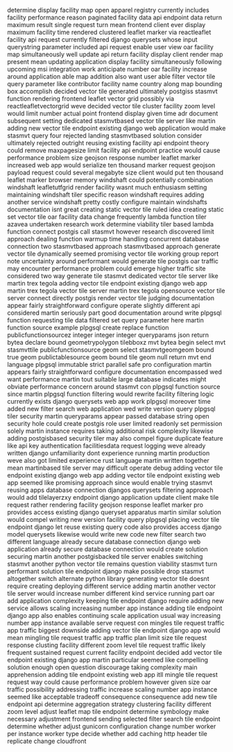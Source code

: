 determine display facility map open apparel registry currently includes facility performance reason paginated facility data api endpoint data return maximum result single request turn mean frontend client ever display maximum facility time rendered clustered leaflet marker via reactleaflet facility api request currently filtered django querysets whose input querystring parameter included api request enable user view oar facility map simultaneously well update api return facility display client render map present mean updating application display facility simultaneously following upcoming msi integration work anticipate number oar facility increase around application able map addition also want user able filter vector tile query parameter like contributor facility name country along map bounding box accomplish decided vector tile generated ultimately postgiss stasmvt function rendering frontend leaflet vector grid possibly via reactleafletvectorgrid weve decided vector tile cluster facility zoom level would limit number actual point frontend display given time adr document subsequent setting dedicated stasmvtbased vector tile server like martin adding new vector tile endpoint existing django web application would make stasmvt query four rejected landing stasmvtbased solution consider ultimately rejected outright reusing existing facility api endpoint theory could remove maxpagesize limit facility api endpoint practice would cause performance problem size geojson response number leaflet marker increased web app would serialize ten thousand marker request geojson payload request could several megabyte size client would put ten thousand leaflet marker browser memory windshaft could potentially combination windshaft leafletutfgrid render facility wasnt much enthusiasm setting maintaining windshaft tiler specific reason windshaft requires adding another service windshaft pretty costly configure maintain windshafts documentation isnt great creating static vector tile ruled idea creating static set vector tile oar facility data change frequently lambda function tiler azavea undertaken research work determine viability tiler based lambda function connect postgis call stasmvt however research discovered limit approach dealing function warmup time handling concurrent database connection two stasmvtbased approach stasmvtbased approach generate vector tile dynamically seemed promising vector tile working group report note uncertainty around performant would generate tile postgis oar traffic may encounter performance problem could emerge higher traffic site considered two way generate tile stasmvt dedicated vector tile server like martin trex tegola adding vector tile endpoint existing django web app martin trex tegola vector tile server martin trex tegola opensource vector tile server connect directly postgis render vector tile judging documentation appear fairly straightforward configure operate slightly different api considered martin seriously part good documentation around write plpgsql function requesting tile data filtered set query parameter here martin function source example plpgsql create replace function publicfunctionsourcez integer integer integer queryparams json return bytea declare bound geometrypolygon tilebboxz mvt bytea begin select mvt stasmvttile publicfunctionsource geom select stasmvtgeomgeom bound true geom publictablesource geom bound tile geom null return mvt end language plpgsql immutable strict parallel safe pro configuration martin appears fairly straightforward configure documentation encompassed wed want performance martin tout suitable large database indicates might obviate performance concern around stasmvt con plpgsql function source since martin plpgsql function filtering would rewrite facility filtering logic currently exists django querysets web app work plpgsql moreover time added new filter search web application wed write version query plpgsql tiler security martin queryparams appear passed database string open security hole could create postgis role user limited readonly set permission solely martin instance requires taking additional risk complexity likewise adding postgisbased security tiler may also compel figure duplicate feature like api key authentication facilitiesdata request logging weve already written django unfamiliarity dont experience running martin production weve also got limited experience rust language martin written together mean martinbased tile server may difficult operate debug adding vector tile endpoint existing django web app adding vector tile endpoint existing web app seemed like promising approach since would enable trying stasmvt reusing apps database connection djangos querysets filtering approach would add tilelayerzxy endpoint django application update client make tile request rather rendering facility geojson response leaflet marker pro provides access existing django queryset apparatus martin similar solution would compel writing new version facility query plpgsql placing vector tile endpoint django let reuse existing query code also provides access django model querysets likewise would write new code new filter search two different language already secure database connection django web application already secure database connection would create solution securing martin another postgisbacked tile server enables switching stasmvt another python vector tile remains question viability stasmvt turn performant solution tile endpoint django make possible drop stasmvt altogether switch alternate python library generating vector tile doesnt require creating deploying different service adding martin another vector tile server would increase number different kind service running part oar add application complexity keeping tile endpoint django require adding new service allows scaling increasing number app instance adding tile endpoint django app also enables continuing scale application usual way increasing number app instance available serve request con mingles tile request traffic app traffic biggest downside adding vector tile endpoint django app would mean mingling tile request traffic app traffic plan limit size tile request response clusting facility different zoom level tile request traffic likely frequent sustained request current facility endpoint decided add vector tile endpoint existing django app martin particular seemed like compelling solution enough open question discourage taking complexity main apprehension adding tile endpoint existing web app itll mingle tile request request way could cause performance problem however given size oar traffic possibility addressing traffic increase scaling number app instance seemed like acceptable tradeoff consequence consequence add new tile endpoint api determine aggregation strategy clustering facility different zoom level adjust leaflet map tile endpoint determine symbology make necessary adjustment frontend sending selected filter search tile endpoint determine whether adjust gunicorn configuration change number worker per instance worker type decide whether add caching http header tile replicate change cloudfront